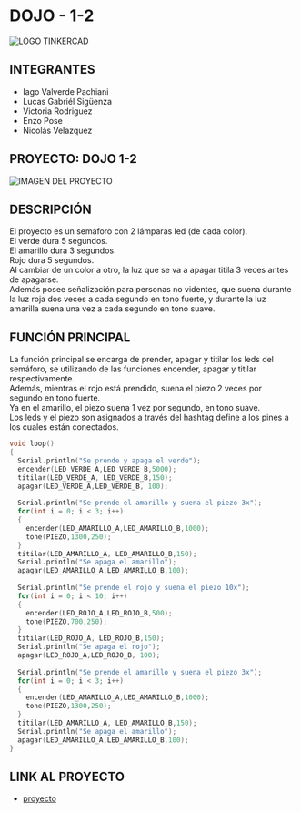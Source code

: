 # DOJO - 1-2

![LOGO TINKERCAD](https://github.com/iagovalverde/EjemploDocumentacion/blob/main/img/ArduinoTinkercad.jpg)

## INTEGRANTES
* Iago Valverde Pachiani
* Lucas Gabriél Sigüenza
* Victoria Rodriguez  
* Enzo Pose
* Nicolás Velazquez


## PROYECTO: DOJO 1-2

![IMAGEN DEL PROYECTO](https://i.im.ge/2023/04/25/LbqHzC.dojo-1-1-tinkercad.jpg)

## DESCRIPCIÓN

El proyecto es un semáforo con 2 lámparas led (de cada color). <br/>
El verde dura 5 segundos. <br/>
El amarillo dura 3 segundos. <br/>
Rojo dura 5 segundos. <br/>
Al cambiar de un color a otro, la luz que se va a apagar titila 3 veces antes de apagarse. <br/>
Además posee señalización para personas no videntes, que suena durante la luz roja dos veces a cada segundo en tono fuerte, y durante la luz amarilla suena una vez a cada segundo en tono suave.



## FUNCIÓN PRINCIPAL

La función principal se encarga de prender, apagar y titilar los leds del semáforo, se utilizando de las funciones encender, apagar y titilar respectivamente. <br/>
Además, mientras el rojo está prendido, suena el piezo 2 veces por segundo en tono fuerte. <br/>
Ya en el amarillo, el piezo suena 1 vez por segundo, en tono suave. <br/>
Los leds y el piezo son asignados a través del hashtag define a los pines a los cuales están conectados.

```C++ 
void loop()
{
  Serial.println("Se prende y apaga el verde");
  encender(LED_VERDE_A,LED_VERDE_B,5000);
  titilar(LED_VERDE_A, LED_VERDE_B,150);
  apagar(LED_VERDE_A,LED_VERDE_B, 100);
  
  Serial.println("Se prende el amarillo y suena el piezo 3x");
  for(int i = 0; i < 3; i++)
  {
  	encender(LED_AMARILLO_A,LED_AMARILLO_B,1000);
    tone(PIEZO,1300,250);
  }
  titilar(LED_AMARILLO_A, LED_AMARILLO_B,150);
  Serial.println("Se apaga el amarillo");
  apagar(LED_AMARILLO_A,LED_AMARILLO_B,100);
  
  Serial.println("Se prende el rojo y suena el piezo 10x");
  for(int i = 0; i < 10; i++)
  {
    encender(LED_ROJO_A,LED_ROJO_B,500);
    tone(PIEZO,700,250);
  }
  titilar(LED_ROJO_A, LED_ROJO_B,150);
  Serial.println("Se apaga el rojo");
  apagar(LED_ROJO_A,LED_ROJO_B, 100);
  
  Serial.println("Se prende el amarillo y suena el piezo 3x");
  for(int i = 0; i < 3; i++)
  {
  	encender(LED_AMARILLO_A,LED_AMARILLO_B,1000);
    tone(PIEZO,1300,250);
  }
  titilar(LED_AMARILLO_A, LED_AMARILLO_B,150);
  Serial.println("Se apaga el amarillo");
  apagar(LED_AMARILLO_A,LED_AMARILLO_B,100);
}

```

## LINK AL PROYECTO

* [proyecto](https://www.tinkercad.com/things/bSodF9HUHMo-copy-of-iago-valverde-pachiani-dojo-1-1-div-1d-/editel?sharecode=5ifOxkhpneCqJQT8QICxtyKw2u61xc9nHbyFyQQ5LXA)

